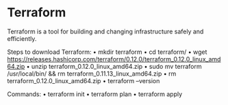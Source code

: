 # Terraform

Terraform is a tool for building and changing infrastructure safely and efficiently.

Steps to download Terraform:
•	mkdir terraform
•	cd terraform/
•	wget https://releases.hashicorp.com/terraform/0.12.0/terraform_0.12.0_linux_amd64.zip
•	unzip terraform_0.12.0_linux_amd64.zip
•	sudo mv terraform /usr/local/bin/ && rm terraform_0.11.13_linux_amd64.zip
•	rm terraform_0.12.0_linux_amd64.zip
•	terraform –version

Commands:
•	 terraform init
•	 terraform plan
•	 terraform apply
